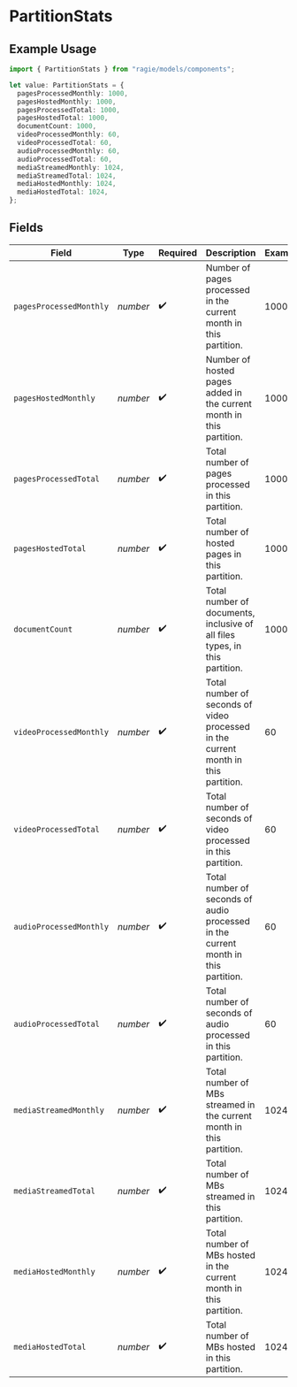 # PartitionStats

## Example Usage

```typescript
import { PartitionStats } from "ragie/models/components";

let value: PartitionStats = {
  pagesProcessedMonthly: 1000,
  pagesHostedMonthly: 1000,
  pagesProcessedTotal: 1000,
  pagesHostedTotal: 1000,
  documentCount: 1000,
  videoProcessedMonthly: 60,
  videoProcessedTotal: 60,
  audioProcessedMonthly: 60,
  audioProcessedTotal: 60,
  mediaStreamedMonthly: 1024,
  mediaStreamedTotal: 1024,
  mediaHostedMonthly: 1024,
  mediaHostedTotal: 1024,
};
```

## Fields

| Field                                                                              | Type                                                                               | Required                                                                           | Description                                                                        | Example                                                                            |
| ---------------------------------------------------------------------------------- | ---------------------------------------------------------------------------------- | ---------------------------------------------------------------------------------- | ---------------------------------------------------------------------------------- | ---------------------------------------------------------------------------------- |
| `pagesProcessedMonthly`                                                            | *number*                                                                           | :heavy_check_mark:                                                                 | Number of pages processed in the current month in this partition.                  | 1000                                                                               |
| `pagesHostedMonthly`                                                               | *number*                                                                           | :heavy_check_mark:                                                                 | Number of hosted pages added in the current month in this partition.               | 1000                                                                               |
| `pagesProcessedTotal`                                                              | *number*                                                                           | :heavy_check_mark:                                                                 | Total number of pages processed in this partition.                                 | 1000                                                                               |
| `pagesHostedTotal`                                                                 | *number*                                                                           | :heavy_check_mark:                                                                 | Total number of hosted pages in this partition.                                    | 1000                                                                               |
| `documentCount`                                                                    | *number*                                                                           | :heavy_check_mark:                                                                 | Total number of documents, inclusive of all files types, in this partition.        | 1000                                                                               |
| `videoProcessedMonthly`                                                            | *number*                                                                           | :heavy_check_mark:                                                                 | Total number of seconds of video processed in the current month in this partition. | 60                                                                                 |
| `videoProcessedTotal`                                                              | *number*                                                                           | :heavy_check_mark:                                                                 | Total number of seconds of video processed in this partition.                      | 60                                                                                 |
| `audioProcessedMonthly`                                                            | *number*                                                                           | :heavy_check_mark:                                                                 | Total number of seconds of audio processed in the current month in this partition. | 60                                                                                 |
| `audioProcessedTotal`                                                              | *number*                                                                           | :heavy_check_mark:                                                                 | Total number of seconds of audio processed in this partition.                      | 60                                                                                 |
| `mediaStreamedMonthly`                                                             | *number*                                                                           | :heavy_check_mark:                                                                 | Total number of MBs streamed in the current month in this partition.               | 1024                                                                               |
| `mediaStreamedTotal`                                                               | *number*                                                                           | :heavy_check_mark:                                                                 | Total number of MBs streamed in this partition.                                    | 1024                                                                               |
| `mediaHostedMonthly`                                                               | *number*                                                                           | :heavy_check_mark:                                                                 | Total number of MBs hosted in the current month in this partition.                 | 1024                                                                               |
| `mediaHostedTotal`                                                                 | *number*                                                                           | :heavy_check_mark:                                                                 | Total number of MBs hosted in this partition.                                      | 1024                                                                               |